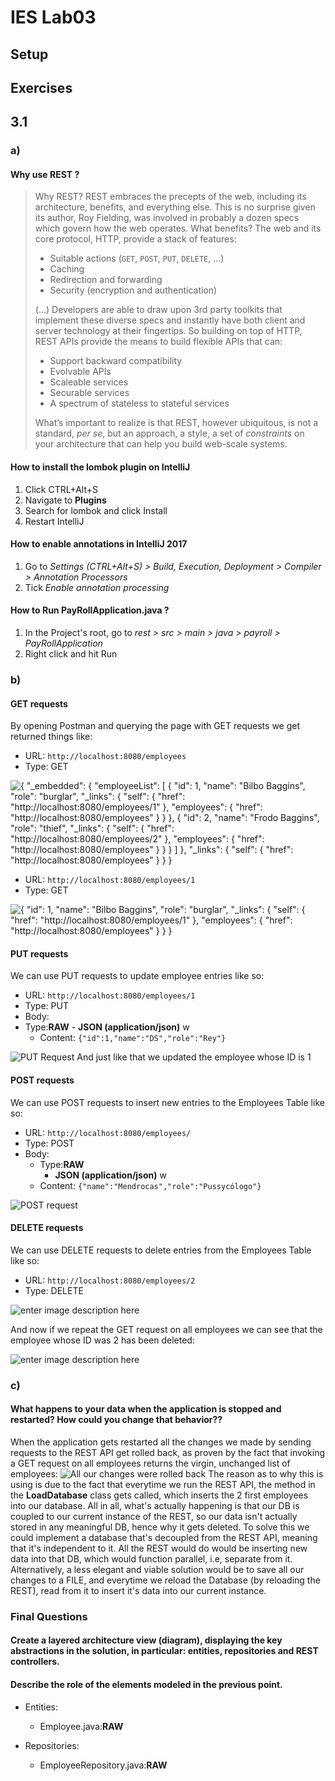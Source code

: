 ﻿# IES Lab03

## Setup


## Exercises
## 3.1
### a)
#### Why use REST ?
> Why REST? REST embraces the precepts of the web, including its architecture, benefits, and everything else. This is no surprise given its author, Roy Fielding, was involved in probably a dozen specs which govern how the web operates.
> What benefits? The web and its core protocol, HTTP, provide a stack of features:
> -   Suitable actions (`GET`, `POST`, `PUT`, `DELETE`, …​)
>  -   Caching
>  -   Redirection and forwarding
>  -   Security (encryption and authentication)
>  
>  (...)
>  Developers are able to draw upon 3rd party toolkits that implement these diverse specs and instantly have both client and server technology at their fingertips.
>  So building on top of HTTP, REST APIs provide the means to build flexible APIs that can:
>  -   Support backward compatibility
>  -   Evolvable APIs
>  -   Scaleable services
>  -   Securable services
>  -   A spectrum of stateless to stateful services
>  
>  What’s important to realize is that REST, however ubiquitous, is not a standard, _per se_, but an approach, a style, a set of _constraints_ on your architecture that can help you build web-scale systems.

#### How to install the lombok plugin on IntelliJ
  1. Click CTRL+Alt+S
  2. Navigate to **Plugins**
  3. Search for lombok and click Install
  4. Restart IntelliJ

#### How to enable annotations in IntelliJ 2017
1. Go to _Settings (CTRL+Alt+S) > Build, Execution, Deployment > Compiler > Annotation Processors_
2. Tick _Enable annotation processing_

#### How to Run PayRollApplication.java ?
1. In the Project's root, go to _rest > src >  main > java > payroll > PayRollApplication_
2. Right click and hit Run
    

### b)
#### GET requests
By opening Postman and querying the page with GET requests we get returned things like:
- URL: `http://localhost:8080/employees` 
- Type: GET

![```{
    "_embedded": {
        "employeeList": [
            {
                "id": 1,
                "name": "Bilbo Baggins",
                "role": "burglar",
                "_links": {
                    "self": {
                        "href": "http://localhost:8080/employees/1"
                    },
                    "employees": {
                        "href": "http://localhost:8080/employees"
                    }
                }
            },
            {
                "id": 2,
                "name": "Frodo Baggins",
                "role": "thief",
                "_links": {
                    "self": {
                        "href": "http://localhost:8080/employees/2"
                    },
                    "employees": {
                        "href": "http://localhost:8080/employees"
                    }
                }
            }
        ]
    },
    "_links": {
        "self": {
            "href": "http://localhost:8080/employees"
        }
    }
}```](https://i.imgur.com/Ef2NcvR.png)

- URL: `http://localhost:8080/employees/1`
- Type: GET

![```{
    "id": 1,
    "name": "Bilbo Baggins",
    "role": "burglar",
    "_links": {
        "self": {
            "href": "http://localhost:8080/employees/1"
        },
        "employees": {
            "href": "http://localhost:8080/employees"
        }
    }
}```](https://i.imgur.com/JS0p6EJ.png)



#### PUT requests
We can use PUT requests to update employee entries like so:

- URL: `http://localhost:8080/employees/1` 
- Type: PUT
- Body:  
 - Type:**RAW**
		- **JSON (application/json)**  w
	- Content: `{"id":1,"name":"DS","role":"Rey"}`

![PUT Request](https://i.imgur.com/YcKONuT.png)
And just like that we updated the employee whose ID is 1

#### POST requests
We can use POST requests to insert new entries to the Employees Table like so:
- URL: `http://localhost:8080/employees/` 
- Type: POST
- Body:
	- Type:**RAW**
		- **JSON (application/json)**  w
	- Content: `{"name":"Mendrocas","role":"Pussycólogo"}`

![POST request](https://i.imgur.com/TYKevwF.png)
#### DELETE requests
We can use DELETE requests to delete entries from the Employees Table like so:
- URL: `http://localhost:8080/employees/2` 
- Type: DELETE

![enter image description here](https://i.imgur.com/2MRKqPo.png)

And now if we repeat the GET request on all employees we can see that the employee whose ID was 2 has been deleted:

![enter image description here](https://i.imgur.com/O6Hwrp2.png)

### c)
#### What happens to your data when the application is stopped and restarted? How could you change that behavior??

When the application gets restarted all the changes we made by sending requests to the REST API get rolled back, as proven by the fact that invoking a GET request on all employees returns the virgin, unchanged list of employees:
![All our changes were rolled back](https://i.imgur.com/MGgRa0m.png)
	The reason as to why this is using is due to the fact that everytime we run the REST API, the method in the **LoadDatabase** class gets called, which inserts the 2 first employees into our database. All in all, what's actually happening is that our DB is coupled to our current instance of the REST, so our data isn't actually stored in any meaningful DB, hence why it gets deleted. To solve this we could implement a database that's decoupled from the REST API, meaning that it's independent to it. All the REST would do would be inserting new data into that DB, which would function parallel, i.e, separate from it. Alternatively, a less elegant and viable solution would be to save all our changes to a FILE, and everytime we reload the Database (by reloading the REST), read from it to insert it's data into our current instance.
	
  ### Final Questions
 #### Create a layered architecture view (diagram), displaying the key abstractions in the solution, in particular: entities, repositories and REST controllers.
    

 #### Describe the role of the elements modeled in the previous point.
- Entities:
	- Employee.java:**RAW**

- Repositories:
	- EmployeeRepository.java:**RAW**







